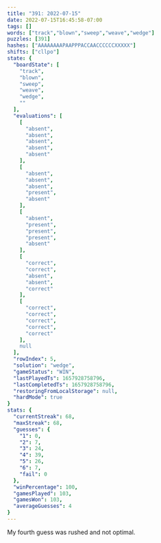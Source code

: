 ```yaml
---
title: "391: 2022-07-15"
date: 2022-07-15T16:45:58-07:00
tags: []
words: ["track","blown","sweep","weave","wedge"]
puzzles: [391]
hashes: ["AAAAAAAAPAAPPPACCAACCCCCCXXXXX"]
shifts: ["cllpo"]
state: {
  "boardState": [
    "track",
    "blown",
    "sweep",
    "weave",
    "wedge",
    ""
  ],
  "evaluations": [
    [
      "absent",
      "absent",
      "absent",
      "absent",
      "absent"
    ],
    [
      "absent",
      "absent",
      "absent",
      "present",
      "absent"
    ],
    [
      "absent",
      "present",
      "present",
      "present",
      "absent"
    ],
    [
      "correct",
      "correct",
      "absent",
      "absent",
      "correct"
    ],
    [
      "correct",
      "correct",
      "correct",
      "correct",
      "correct"
    ],
    null
  ],
  "rowIndex": 5,
  "solution": "wedge",
  "gameStatus": "WIN",
  "lastPlayedTs": 1657928758796,
  "lastCompletedTs": 1657928758796,
  "restoringFromLocalStorage": null,
  "hardMode": true
}
stats: {
  "currentStreak": 68,
  "maxStreak": 68,
  "guesses": {
    "1": 0,
    "2": 7,
    "3": 24,
    "4": 39,
    "5": 26,
    "6": 7,
    "fail": 0
  },
  "winPercentage": 100,
  "gamesPlayed": 103,
  "gamesWon": 103,
  "averageGuesses": 4
}
---
```


<!-- more -->
My fourth guess was rushed and not optimal. 
